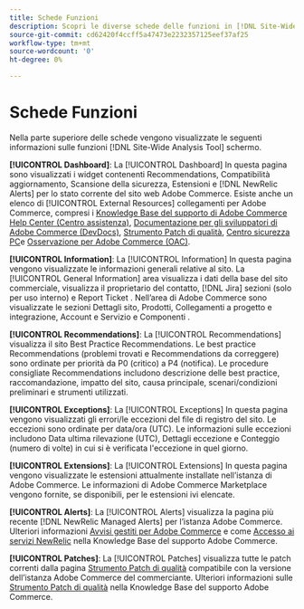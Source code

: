 ```yaml
---
title: Schede Funzioni
description: Scopri le diverse schede delle funzioni in [!DNL Site-Wide Analysis Tool]
source-git-commit: cd62420f4ccff5a47473e2232357125eef37af25
workflow-type: tm+mt
source-wordcount: '0'
ht-degree: 0%

---
```


# Schede Funzioni

Nella parte superiore delle schede vengono visualizzate le seguenti informazioni sulle funzioni [!DNL Site-Wide Analysis Tool] schermo.

**[!UICONTROL Dashboard]**: La [!UICONTROL Dashboard] In questa pagina sono visualizzati i widget contenenti Recommendations, Compatibilità aggiornamento, Scansione della sicurezza, Estensioni e [!DNL NewRelic Alerts] per lo stato corrente del sito web Adobe Commerce. Esiste anche un elenco di [!UICONTROL External Resources] collegamenti per Adobe Commerce, compresi i [Knowledge Base del supporto di Adobe Commerce Help Center (Centro assistenza)](https://support.magento.com/), [Documentazione per gli sviluppatori di Adobe Commerce (DevDocs)](https://devdocs.magento.com/), [Strumento Patch di qualità](https://devdocs.magento.com/quality-patches/tool.html#patch-grid), [Centro sicurezza PC](https://magento.com/security)e [Osservazione per Adobe Commerce (OAC)](https://support.magento.com/hc/en-us/articles/4402379845901-Use-Observation-for-Adobe-Commerce).

**[!UICONTROL Information]**: La [!UICONTROL Information] In questa pagina vengono visualizzate le informazioni generali relative al sito.
La [!UICONTROL General Information] area visualizza i dati della base del sito commerciale, visualizza il proprietario del contatto, [!DNL Jira] sezioni (solo per uso interno) e Report Ticket .
Nell’area di Adobe Commerce sono visualizzate le sezioni Dettagli sito, Prodotti, Collegamenti a progetto e integrazione, Account e Servizio e Componenti .

**[!UICONTROL Recommendations]**: La [!UICONTROL Recommendations] visualizza il sito Best Practice Recommendations. Le best practice Recommendations (problemi trovati e Recommendations da correggere) sono ordinate per priorità da P0 (critico) a P4 (notifica).
Le procedure consigliate Recommendations includono descrizione delle best practice, raccomandazione, impatto del sito, causa principale, scenari/condizioni preliminari e strumenti utilizzati.

**[!UICONTROL Exceptions]**: La [!UICONTROL Exceptions] In questa pagina vengono visualizzati gli errori/le eccezioni del file di registro del sito. Le eccezioni sono ordinate per data/ora (UTC).
Le informazioni sulle eccezioni includono Data ultima rilevazione (UTC), Dettagli eccezione e Conteggio (numero di volte) in cui si è verificata l&#39;eccezione in quel giorno.

**[!UICONTROL Extensions]**: La [!UICONTROL Extensions] In questa pagina vengono visualizzate le estensioni attualmente installate nell’istanza di Adobe Commerce. Le informazioni di Adobe Commerce Marketplace vengono fornite, se disponibili, per le estensioni ivi elencate.

**[!UICONTROL Alerts]**: La [!UICONTROL Alerts] visualizza la pagina più recente [!DNL NewRelic Managed Alerts] per l’istanza Adobe Commerce. Ulteriori informazioni [Avvisi gestiti per Adobe Commerce](https://support.magento.com/hc/en-us/articles/360045806832) e come [Accesso ai servizi NewRelic](https://support.magento.com/hc/en-us/articles/360039127712) nella Knowledge Base del supporto Adobe Commerce.

**[!UICONTROL Patches]**: La [!UICONTROL Patches] visualizza tutte le patch correnti dalla pagina [Strumento Patch di qualità](https://devdocs.magento.com/quality-patches/tool.html#patch-grid) compatibile con la versione dell’istanza Adobe Commerce del commerciante. Ulteriori informazioni sulle [Strumento Patch di qualità](https://support.magento.com/hc/en-us/articles/360047139492) nella Knowledge Base del supporto Adobe Commerce.

